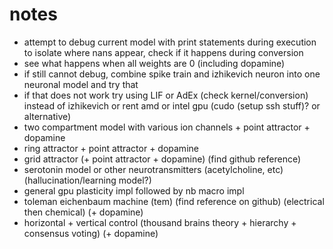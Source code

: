 # notes

- attempt to debug current model with print statements during execution to isolate where nans appear, check if it happens during conversion
- see what happens when all weights are 0 (including dopamine)
- if still cannot debug, combine spike train and izhikevich neuron into one neuronal model and try that
- if that does not work try using LIF or AdEx (check kernel/conversion) instead of izhikevich or rent amd or intel gpu (cudo (setup ssh stuff)? or alternative)
- two compartment model with various ion channels + point attractor + dopamine
- ring attractor + point attractor + dopamine
- grid attractor (+ point attractor + dopamine) (find github reference)
- serotonin model or other neurotransmitters (acetylcholine, etc) (hallucination/learning model?)
- general gpu plasticity impl followed by nb macro impl
- toleman eichenbaum machine (tem) (find reference on github) (electrical then chemical) (+ dopamine)
- horizontal + vertical control (thousand brains theory + hierarchy + consensus voting) (+ dopamine)
